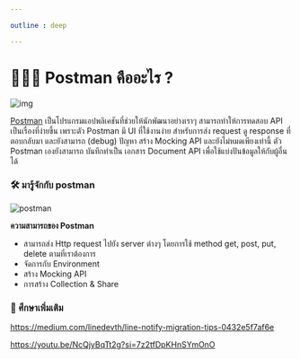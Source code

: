 ```yaml
---

outline : deep

---
```


# 👨🏻‍🚀 Postman คืออะไร ?
![img](https://miro.medium.com/1*V1nKn2Glvf2p2m4JG2b8ww.png)


[Postman](https://www.postman.com/downloads/) เป็นโปรแกรมแอปพลิเคชันที่ช่วยให้นักพัฒนาอย่างเราๆ สามารถทำให้การทดสอบ API เป็นเรื่องที่ง่ายขึ้น เพราะตัว Postman มี UI ที่ใช้งานง่าย สำหรับการส่ง request ดู response ที่ตอบกลับมา และยังสามารถ (debug) ปัญหา สร้าง Mocking API และยังไม่หมดเพียงเท่านี้ ตัว Postman เองยังสามารถ บันทึกทำเป็น เอกสาร Document API เพื่อใช้แบ่งปันข้อมูลให้กับผู้อื่นได้

### 🛠️ มารู้จักกับ postman
![postman](https://miro.medium.com/v2/resize:fit:720/format:webp/1*qv0sapCIc74sGSDV_kE8EQ.png)

**ความสามารถของ Postman**

* สามารถส่ง Http request ไปยัง server ต่างๆ โดยการใช้ method get, post, put, delete ตามที่เราต้องการ
* จัดการกับ Environment
* สร้าง Mocking API
* การสร้าง Collection & Share



### 📑 ศึกษาเพิ่มเติม

https://medium.com/linedevth/line-notify-migration-tips-0432e5f7af6e

https://youtu.be/NcQjyBqTt2g?si=7z2tfDpKHnSYmOnO